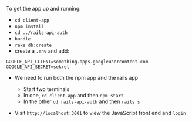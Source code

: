 To get the app up and running:

- `cd client-app`
- `npm install`
- `cd ../rails-api-auth`
- `bundle`
- `rake db:create`
- create a `.env` and add:
```
GOOGLE_API_CLIENT=something.apps.googleusercontent.com
GOOGLE_API_SECRET=sekret
```
- We need to run both the npm app and the rails app
  - Start two terminals
  - In one, `cd client-app` and then `npm start`
  - In the other `cd rails-api-auth` and then `rails s`

- Visit   `http://localhost:3001` to view the JavaScript front end and `login`


